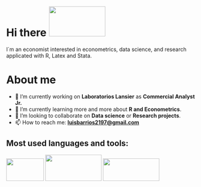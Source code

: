 # Hi there  <img src="https://media.giphy.com/media/xFkgeu7dhfgqqxJqmj/giphy.gif" width="150" height="80" />
I´m an economist interested in econometrics, data science, and research applicated with R, Latex and Stata.
# About me

- 🔭 I’m currently working on **Laboratorios Lansier** as **Commercial Analyst Jr.** 
- 🌱 I’m currently learning more and more about **R and Econometrics**.
- 👯 I’m looking to collaborate on **Data science** or **Research projects**.
- 📫 How to reach me: **luisbarrios2197@gmail.com**

## Most used languages and tools:
<p float="left">
 <img src="https://camo.githubusercontent.com/ba079968f2f2ba2ddb521d068ed8ccf41fb0adcb4e932370243cc13936fc3d95/68747470733a2f2f7777772e73746174612e636f6d2f696e636c756465732f696d616765732f73746174612d6c6f676f2d626c75652e737667" width="100" height="60"> 
 <img src="https://img2.freepng.es/20180616/gor/kisspng-latex-computer-software-computer-program-free-soft-latex-5b250bb37b0585.3478847215291544835039.jpg" width="150" height="70"</p>
<img src="https://camo.githubusercontent.com/bbcbccdc0f370cd7ee644f6eefe57f1b1e3e208e3c5e0649d3d6cdb4c02ff7e7/68747470733a2f2f64333377756272666b69306c36382e636c6f756466726f6e742e6e65742f353732393961316463643937396336323333323566313162663565356365363066336434656230302f65343630322f77702d636f6e74656e742f75706c6f6164732f323031382f31302f626c61636b2e706e67" width="150" height="60"> 
